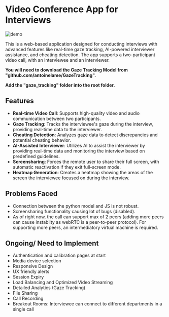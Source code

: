 # Video Conference App for Interviews
![demo](https://github.com/user-attachments/assets/728cc753-5b0a-4aa1-a1d9-8fac64bfcb44)

This is a web-based application designed for conducting interviews with advanced features like real-time gaze tracking, AI-powered interviewer assistance, and cheating detection. The app supports a two-participant video call, with an interviewee and an interviewer.

**You will need to download the Gaze Tracking Model from "github.com/antoinelame/GazeTracking".** 

**Add the "gaze_tracking" folder into the root folder.**

## Features

- **Real-time Video Call**: Supports high-quality video and audio communication between two participants.
- **Gaze Tracking**: Tracks the interviewee's gaze during the interview, providing real-time data to the interviewer.
- **Cheating Detection**: Analyzes gaze data to detect discrepancies and potential cheating behavior.
- **AI-Assisted Interviewer**: Utilizes AI to assist the interviewer by providing real-time data and monitoring the interview based on predefined guidelines.
- **Screensharing**: Forces the remote user to share their full screen, with automatic reactivation if they exit full-screen mode.
- **Heatmap Generation**: Creates a heatmap showing the areas of the screen the interviewee focused on during the interview.

## Problems Faced

- Connection between the python model and JS is not robust.
- Screensharing functionality causing lot of bugs (disabled).
- As of right now, the call can support max of 2 peers (adding more peers can cause instabilty as webRTC is a peer-to-peer protocol). For supporting more peers, an intermediatory virtual machine is required.

## Ongoing/ Need to Implement
- Authentication and calibration pages at start
- Media device selection
- Responsive Design
- UX friendly alerts
- Session Expiry
- Load Balancing and Optimized Video Streaming
- Detailed Analytics (Gaze Tracking)
- File Sharing
- Call Recording
- Breakout Rooms: Interviewee can connect to different departments in a single call
  
